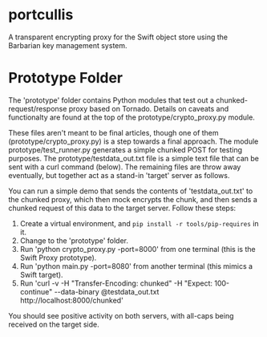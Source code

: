 portcullis
==========

A transparent encrypting proxy for the Swift object store using the Barbarian key management system. 

Prototype Folder
=========
The 'prototype' folder contains Python modules that test out a chunked-request/response proxy based 
on Tornado. Details on caveats and functionalty are found at the top of the prototype/crypto_proxy.py
module.

These files aren't meant to be final articles, though one of them (prototype/crypto_proxy.py)
is a step towards a final approach. The module prototype/test_runner.py generates a simple chunked POST for
testing purposes. The prototype/testdata_out.txt file is a simple text file that can be sent with a curl
command (below). The remaining files are throw away eventually, but together act as a stand-in 'target' 
server as follows.

You can run a simple demo that sends the contents of 'testdata_out.txt' to the chunked proxy, which then mock encrypts
the chunk, and then sends a chunked request of this data to the target server. Follow these steps:

1. Create a virtual environment, and `pip install -r tools/pip-requires` in it.
2. Change to the 'prototype' folder.
3. Run 'python crypto_proxy.py -port=8000' from one terminal (this is the Swift Proxy prototype).
4. Run 'python main.py -port=8080' from another terminal (this mimics a Swift target).
5. Run 'curl -v -H "Transfer-Encoding: chunked" -H "Expect: 100-continue" --data-binary @testdata_out.txt http://localhost:8000/chunked'

You should see positive activity on both servers, with all-caps being received on the target side.


